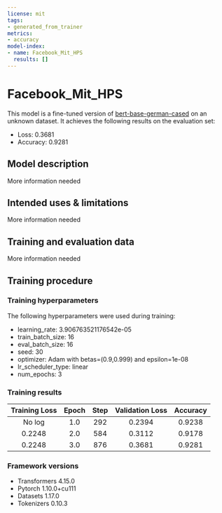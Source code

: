 ```yaml
---
license: mit
tags:
- generated_from_trainer
metrics:
- accuracy
model-index:
- name: Facebook_Mit_HPS
  results: []
---
```


<!-- This model card has been generated automatically according to the information the Trainer had access to. You
should probably proofread and complete it, then remove this comment. -->

# Facebook_Mit_HPS

This model is a fine-tuned version of [bert-base-german-cased](https://huggingface.co/bert-base-german-cased) on an unknown dataset.
It achieves the following results on the evaluation set:
- Loss: 0.3681
- Accuracy: 0.9281

## Model description

More information needed

## Intended uses & limitations

More information needed

## Training and evaluation data

More information needed

## Training procedure

### Training hyperparameters

The following hyperparameters were used during training:
- learning_rate: 3.906763521176542e-05
- train_batch_size: 16
- eval_batch_size: 16
- seed: 30
- optimizer: Adam with betas=(0.9,0.999) and epsilon=1e-08
- lr_scheduler_type: linear
- num_epochs: 3

### Training results

| Training Loss | Epoch | Step | Validation Loss | Accuracy |
|:-------------:|:-----:|:----:|:---------------:|:--------:|
| No log        | 1.0   | 292  | 0.2394          | 0.9238   |
| 0.2248        | 2.0   | 584  | 0.3112          | 0.9178   |
| 0.2248        | 3.0   | 876  | 0.3681          | 0.9281   |


### Framework versions

- Transformers 4.15.0
- Pytorch 1.10.0+cu111
- Datasets 1.17.0
- Tokenizers 0.10.3
